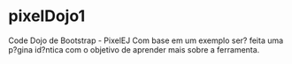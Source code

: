 # pixelDojo1
Code Dojo de Bootstrap - PixelEJ
Com base em um exemplo ser? feita uma p?gina id?ntica com o objetivo de aprender mais sobre a ferramenta.